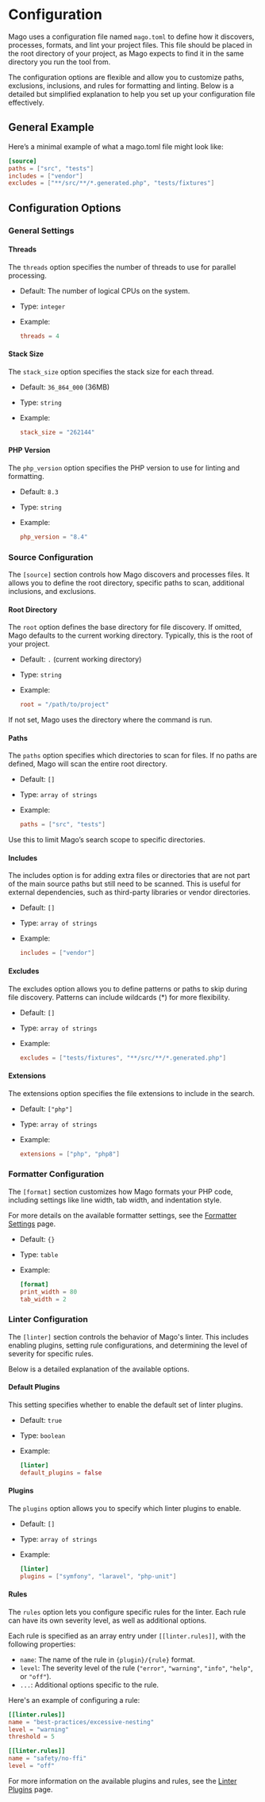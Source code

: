 # Configuration

Mago uses a configuration file named `mago.toml` to define how it discovers, processes, formats,
and lint your project files. This file should be placed in the root directory of your project,
as Mago expects to find it in the same directory you run the tool from.

The configuration options are flexible and allow you to customize paths, exclusions, inclusions,
and rules for formatting and linting.
Below is a detailed but simplified explanation to help you set up your configuration file effectively.

## General Example

Here’s a minimal example of what a mago.toml file might look like:

```toml
[source]
paths = ["src", "tests"]
includes = ["vendor"]
excludes = ["**/src/**/*.generated.php", "tests/fixtures"]
```

## Configuration Options

### General Settings

#### Threads

The `threads` option specifies the number of threads to use for parallel processing.

- Default: The number of logical CPUs on the system.
- Type: `integer`
- Example:

  ```toml
  threads = 4
  ```

#### Stack Size

The `stack_size` option specifies the stack size for each thread.

- Default: `36_864_000` (36MB)
- Type: `string`
- Example:

  ```toml
  stack_size = "262144"
  ```

#### PHP Version

The `php_version` option specifies the PHP version to use for linting and formatting.

- Default: `8.3`
- Type: `string`
- Example:

  ```toml
  php_version = "8.4"
  ```

### Source Configuration

The `[source]` section controls how Mago discovers and processes files. It allows you to define the root directory,
specific paths to scan, additional inclusions, and exclusions.

#### Root Directory

The `root` option defines the base directory for file discovery. If omitted, Mago defaults to the current working directory.
Typically, this is the root of your project.

- Default: `.` (current working directory)
- Type: `string`
- Example:

  ```toml
  root = "/path/to/project"
  ```

If not set, Mago uses the directory where the command is run.

#### Paths

The `paths` option specifies which directories to scan for files. If no paths are defined, Mago will scan the entire root directory.

- Default: `[]`
- Type: `array of strings`
- Example:

  ```toml
  paths = ["src", "tests"]
  ```

Use this to limit Mago’s search scope to specific directories.

#### Includes

The includes option is for adding extra files or directories that are not part of the main source paths but still need to be scanned. This is useful for external dependencies, such as third-party libraries or vendor directories.

- Default: `[]`
- Type: `array of strings`
- Example:

  ```toml
  includes = ["vendor"]
  ```

#### Excludes

The excludes option allows you to define patterns or paths to skip during file discovery. Patterns can include wildcards (\*) for more flexibility.

- Default: `[]`
- Type: `array of strings`
- Example:

  ```toml
  excludes = ["tests/fixtures", "**/src/**/*.generated.php"]
  ```

#### Extensions

The extensions option specifies the file extensions to include in the search.

- Default: `["php"]`
- Type: `array of strings`
- Example:

  ```toml
  extensions = ["php", "php8"]
  ```

### Formatter Configuration

The `[format]` section customizes how Mago formats your PHP code, including settings like line width, tab width, and indentation style.

For more details on the available formatter settings, see the [Formatter Settings](/formatter/settings.md) page.

- Default: `{}`
- Type: `table`
- Example:

  ```toml
  [format]
  print_width = 80
  tab_width = 2
  ```

### Linter Configuration

The `[linter]` section controls the behavior of Mago's linter. This includes enabling plugins,
setting rule configurations, and determining the level of severity for specific rules.

Below is a detailed explanation of the available options.

#### Default Plugins

This setting specifies whether to enable the default set of linter plugins.

- Default: `true`
- Type: `boolean`
- Example:

  ```toml
  [linter]
  default_plugins = false
  ```

#### Plugins

The `plugins` option allows you to specify which linter plugins to enable.

- Default: `[]`
- Type: `array of strings`
- Example:

  ```toml
  [linter]
  plugins = ["symfony", "laravel", "php-unit"]
  ```

#### Rules

The `rules` option lets you configure specific rules for the linter. Each rule can have its own severity level, as well as additional options.

Each rule is specified as an array entry under `[[linter.rules]]`, with the following properties:

- `name`: The name of the rule in `{plugin}/{rule}` format.
- `level`: The severity level of the rule (`"error"`, `"warning"`, `"info"`, `"help"`, or `"off"`).
- `...`: Additional options specific to the rule.

Here's an example of configuring a rule:

```toml
[[linter.rules]]
name = "best-practices/excessive-nesting"
level = "warning"
threshold = 5

[[linter.rules]]
name = "safety/no-ffi"
level = "off"
```

For more information on the available plugins and rules, see the [Linter Plugins](/linter/plugins/) page.
